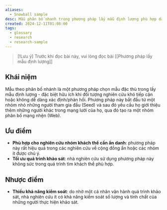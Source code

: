 ```yaml
---
aliases:
  - Snowball sample
desc: Mẫu phân bố nhanh trong phương pháp lấy mẫu định lượng phù hợp dành cho nghiên cứu có sự đặc thù hoặc né tránh trả lời của nhóm khách thể lựa chọn. dẫn đến việc nghiên cứu không thu thập được số lượng khách thể kỳ vọng.
created: 2024-12-11T01:08:00
tags:
  - glossary
  - research
  - research-sample
---
```

> [!Lưu ý]
> Trước khi đọc bài này, vui lòng đọc bài [[Phương pháp lấy mẫu định lượng]]

## Khái niệm

Mẫu theo phân bố nhánh là một phương pháp chọn mẫu đặc thù trong lấy mẫu định lượng - đặc biệt hữu ích khi đối tượng nghiên cứu khó tiếp cận hoặc không dễ dàng xác định/phản hồi. Phương pháp này bắt đầu từ một nhóm nhỏ những người tham gia đầu (Seed) và sau đó yêu cầu họ giới thiệu thêm những người khác trong mạng lưới của họ, qua đó tạo ra một nhóm phân bố mạng nhện (Web).

## ‍Ưu điểm

- **Phù hợp cho nghiên cứu nhóm khách thể cần ẩn danh**: phương pháp này rất hiệu quả trong các nghiên cứu về cộng đồng ẩn hoặc các nhóm ít được chú ý.
- **Tối ưu quá trình khảo sát**: nhà nghiên cứu sử dụng phương pháp này không sức trong quá trình tìm khách thể phù hợp.‍

## ‍Nhược điểm

- **Thiếu khả năng kiểm soát**: do nhờ một cá nhân vận hành quá trình khảo sát, nhà nghiên cứu ít có khả năng kiểm soát số lượng và tính chất của những người thực hiện khảo sát.